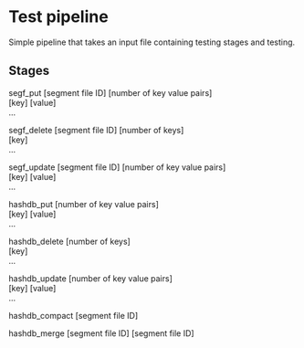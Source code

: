 # Test pipeline
Simple pipeline that takes an input file containing testing stages and testing.

## Stages
segf_put \[segment file ID] \[number of key value pairs]<br>
\[key] \[value]<br>
...<br>

segf_delete \[segment file ID] \[number of keys\]<br>
\[key]<br>
...<br>

segf_update \[segment file ID] \[number of key value pairs]<br>
\[key] \[value]<br>
...<br>

hashdb_put \[number of key value pairs]<br>
\[key] \[value]<br>
...<br>

hashdb_delete \[number of keys]<br>
\[key]<br>
...<br>

hashdb_update \[number of key value pairs]<br>
\[key] \[value]<br>
...<br>

hashdb_compact \[segment file ID]<br>

hashdb_merge \[segment file ID] \[segment file ID]<br>
